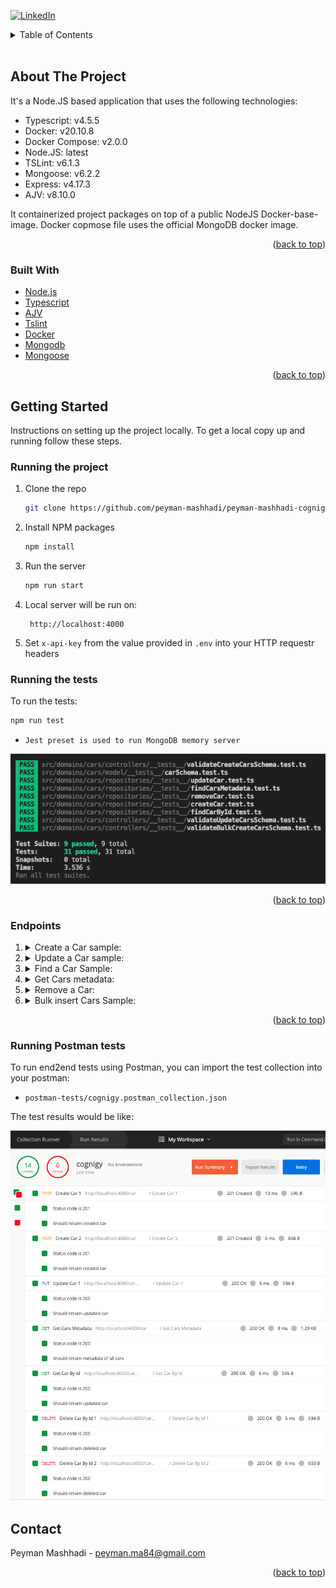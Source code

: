 <div id="top"></div>

[![LinkedIn][linkedin-shield]][linkedin-url]

<!-- TABLE OF CONTENTS -->
<details>
  <summary>Table of Contents</summary>
  <ol>
    <li>
      <a href="#about-the-project">About The Project</a>
      <ul>
        <li><a href="#built-with">Built With</a></li>
      </ul>
    </li>
    <li>
      <a href="#getting-started">Getting Started</a>
      <ul>
        <li><a href="#running-the-project">Running the project</a></li>
        <li><a href="#running-the-tests">Running the tests</a></li>
      </ul>
    </li>
    <li><a href="#endpoints">Endpoints</a></li>
    <li><a href="#contact">Contact</a></li>
  </ol>
</details>

</br>

<!-- ABOUT THE PROJECT -->
## About The Project

It's a Node.JS based application that uses the following technologies: 

* Typescript: v4.5.5
* Docker: v20.10.8
* Docker Compose: v2.0.0
* Node.JS: latest
* TSLint: v6.1.3
* Mongoose: v6.2.2 
* Express: v4.17.3
* AJV: v8.10.0

It containerized project packages on top of a public NodeJS Docker-base-image. Docker copmose file uses the official MongoDB docker image. 


<p align="right">(<a href="#top">back to top</a>)</p>


### Built With

* [Node.js](https://nodejs.org/)
* [Typescript](http://typescript.org/)
* [AJV](https://www.npmjs.com/package/ajv)
* [Tslint](https://www.npmjs.com/package/tslint)
* [Docker](https://www.docker.com/)
* [Mongodb](https://www.mongodb.com/)
* [Mongoose](https://mongoosejs.com/)


<p align="right">(<a href="#top">back to top</a>)</p>


<!-- GETTING STARTED -->
## Getting Started

Instructions on setting up the project locally.
To get a local copy up and running follow these steps.

### Running the project

1. Clone the repo
   ```sh
   git clone https://github.com/peyman-mashhadi/peyman-mashhadi-cognigy-challenge.git
   ```
2. Install NPM packages
   ```sh
   npm install
   ```
3. Run the server
   ```sh
   npm run start
   ```
4. Local server will be run on:
   ```
    http://localhost:4000
   ```
5. Set `x-api-key` from the value provided in `.env` into your HTTP requestr headers


### Running the tests

To run the tests:

   ```sh
   npm run test
   ```
 
  - `Jest preset is used to run MongoDB memory server`

![npm-run-test-result]

<p align="right">(<a href="#top">back to top</a>)</p>


### Endpoints

1. <details>
      <summary>Create a Car sample:</summary>
    
      ```
      curl --location --request POST 'localhost:4000/car' \
      --header 'x-api-key: cognigy' \
      --header 'Content-Type: application/json' \
      --data-raw '{
          "brand": "BMW",
          "model": "Series 7 750i xDrive",
          "registrationYear": 2021,
          "price": 23300,
          "seats": 4,
          "color": "black",
          "imgUrl": "https://i.ebayimg.com/00/s/MTIwMFgxNjAw/z/KJ4AAOSwQ0Zh7npP/$_86.jpg"
      }'
      ```
   </details>

2. <details>
      <summary>Update a Car sample:</summary>
      
      ```
      curl --location --request PUT 'localhost:4000/car/6212b45c1b6a0de8182140bf' \
      --header 'x-api-key: cognigy' \
      --header 'Content-Type: application/json' \
      --data-raw '{
          "price": 45000
      }'
      ```
   </details>


3. <details>
      <summary>Find a Car Sample:</summary>

      ```
      curl --location --request GET 'localhost:4000/car/6212b45c1b6a0de8182140bf' \
      --header 'x-api-key: cognigy'
      ```
   </details>


4. <details>
      <summary>Get Cars metadata:</summary>

      ```
      curl --location --request GET 'localhost:4000/car' \
      --header 'x-api-key: cognigy'
      ```
   </details>


5. <details>
      <summary>Remove a Car:</summary>

      ```
      curl --location --request DELETE 'localhost:4000/car/6212b45c1b6a0de8182140bf' \
      --header 'x-api-key: cognigy'
      ```
   </details>


6. <details>
      <summary>Bulk insert Cars Sample:</summary>

      ```
      curl --location --request POST 'localhost:4000/cars' \
      --header 'x-api-key: cognigy' \
      --header 'Content-Type: application/json' \
      --data-raw '[
        {
          "brand": "BMW",
          "model": "320i Sedan Advantage LED",
          "registrationYear": 2012,
          "price": 31000,
          "seats": 4,
          "color": "red",
          "imgUrl":
            "https://i.ebayimg.com/00/s/MTIwMFgxNjAw/z/7xoAAOSwmvBhof98/$_86.jpg"
        },
        {
          "brand": "BMW",
          "model": "420xi Gran Coupe Steptronic",
          "registrationYear": 2021,
          "price": 21000,
          "seats": 4,
          "color": "black",
          "imgUrl":
            "https://i.ebayimg.com/00/s/MTA2NlgxNjAw/z/w4cAAOSw0~JiDOly/$_86.jpg"
        },
        {
          "brand": "BMW",
          "model": "Series 7 750i xDrive",
          "registrationYear": 2021,
          "price": 23300,
          "seats": 4,
          "color": "black",
          "imgUrl":
            "https://i.ebayimg.com/00/s/MTIwMFgxNjAw/z/KJ4AAOSwQ0Zh7npP/$_86.jpg"
        },
        {
          "brand": "AUDI",
          "model": "A3 1.4TGi G-TRON S-LiNE",
          "registrationYear": 2020,
          "price": 50000,
          "seats": 4,
          "color": "black",
          "imgUrl":
            "https://i.ebayimg.com/00/s/MTIwMFgxNjAw/z/XcEAAOSwNDpiBTYm/$_57.jpg"
        },
        {
          "brand": "AUDI",
          "model": "TT RS Coupé S tr 40",
          "registrationYear": 2017,
          "price": 33400,
          "seats": 4,
          "color": "blue",
          "imgUrl":
            "https://i.ebayimg.com/00/s/NzY4WDEwMjQ=/z/aE0AAOSwD5phpKqN/$_86.jpg"
        },
        {
          "brand": "AUDI",
          "model": "A4 2.0 TDI",
          "registrationYear": 2012,
          "price": 44430,
          "seats": 4,
          "color": "white",
          "imgUrl":
            "https://i.ebayimg.com/00/s/ODAwWDExOTk=/z/xPMAAOSwVBdhpznl/$_57.jpg"
        },
        {
          "brand": "VOLKSWAGEN",
          "model": "Golf VI Match*1.4 16V",
          "registrationYear": 2017,
          "price": 41000,
          "seats": 4,
          "color": "grey",
          "imgUrl":
            "https://i.ebayimg.com/00/s/MTIwMFgxNjAw/z/rk8AAOSwIlVh~PJj/$_27.jpg"
        },
        {
          "brand": "VOLKSWAGEN",
          "model": "Golf Variant VII Cup BMT",
          "registrationYear": 2020,
          "price": 24000,
          "seats": 4,
          "color": "black",
          "imgUrl":
            "https://i.ebayimg.com/00/s/MTA4MFgxNDQw/z/vMkAAOSwBuhh8JWf/$_27.jpg"
        }
      ]'
      ```
   </details>


<p align="right">(<a href="#top">back to top</a>)</p>


### Running Postman tests

  To run end2end tests using Postman, you can import the test collection into your postman:

- `postman-tests/cognigy.postman_collection.json`

The test results would be like:

![postman-test-results]

<!-- CONTACT -->
## Contact

Peyman Mashhadi - peyman.ma84@gmail.com


<p align="right">(<a href="#top">back to top</a>)</p>


<!-- MARKDOWN LINKS & IMAGES -->
[linkedin-shield]: https://img.shields.io/badge/-LinkedIn-black.svg?style=for-the-badge&logo=linkedin&colorB=555
[linkedin-url]: https://www.linkedin.com/in/peyman-mashhadi-6b0b991b4/
[npm-run-test-result]: images/npm-run-test-result.png
[postman-test-results]: images/postman-test-results.png